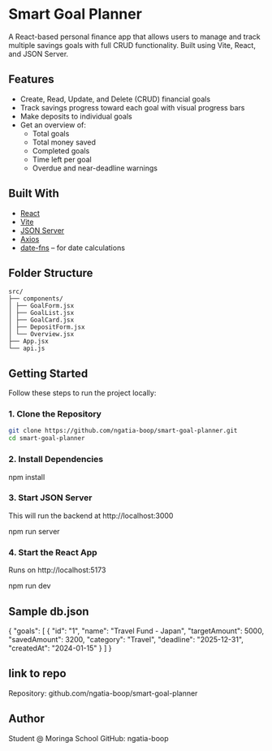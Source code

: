 # Smart Goal Planner

A React-based personal finance app that allows users to manage and track multiple savings goals with full CRUD functionality. Built using Vite, React, and JSON Server.

## Features

- Create, Read, Update, and Delete (CRUD) financial goals
- Track savings progress toward each goal with visual progress bars
- Make deposits to individual goals
- Get an overview of:
  - Total goals
  - Total money saved
  - Completed goals
  - Time left per goal
  - Overdue and near-deadline warnings

## Built With

- [React](https://reactjs.org/)
- [Vite](https://vitejs.dev/)
- [JSON Server](https://github.com/typicode/json-server)
- [Axios](https://axios-http.com/)
- [date-fns](https://date-fns.org/) – for date calculations


##  Folder Structure
```
src/
├── components/
│ ├── GoalForm.jsx
│ ├── GoalList.jsx
│ ├── GoalCard.jsx
│ ├── DepositForm.jsx
│ └── Overview.jsx
├── App.jsx
└── api.js
```

## Getting Started

Follow these steps to run the project locally:

### 1. Clone the Repository

```bash
git clone https://github.com/ngatia-boop/smart-goal-planner.git
cd smart-goal-planner
```

### 2. Install Dependencies

npm install

### 3. Start JSON Server
This will run the backend at http://localhost:3000

npm run server

### 4. Start the React App
Runs on http://localhost:5173

npm run dev

## Sample db.json

{
  "goals": [
    {
      "id": "1",
      "name": "Travel Fund - Japan",
      "targetAmount": 5000,
      "savedAmount": 3200,
      "category": "Travel",
      "deadline": "2025-12-31",
      "createdAt": "2024-01-15"
    }
  ]
}

## link to repo
 Repository: github.com/ngatia-boop/smart-goal-planner

## Author 
Student @ Moringa School 
GitHub: ngatia-boop
